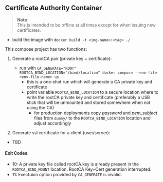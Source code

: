 ## Certificate Authority Container
> **Note**:<br/>
> This is intended to be offline at all times except for when issuing new certificates.
- build the image with `docker build -t <img-name>:<tag> ./`


This compose project has two functions:
1) Generate a rootCA pair (private key + certificate):
    - run with `CA_GENERATE="ROOT" ROOTCA_BIND_LOCATION="/bind/location" docker compose --env-file <env-file-name> up`
        - this is a one-shot run which will generate a CA private key and certificate
        - point variable `ROOTCA_BIND_LOCATION` to a secure location where to write the rootCA private key and certificate (preferably a USB stick that will be unmounted and stored somewhere when not using the CA)
            - for production deployments copy *password* and *pem_subject* files from `dummy/` to the `ROOTCA_BIND_LOCATION` location and adjust accordingly

2) Generate ssl certificate for a client (user/server):
- TBD

#### Exit Codes:
- 10: A private key file called rootCA.key is already present in the `ROOTCA_BIND_MOUNT` location. RootCA Key+Cert generation interrupted.
- 11: Exectuion option provided by `CA_GENERATE` is invalid.
